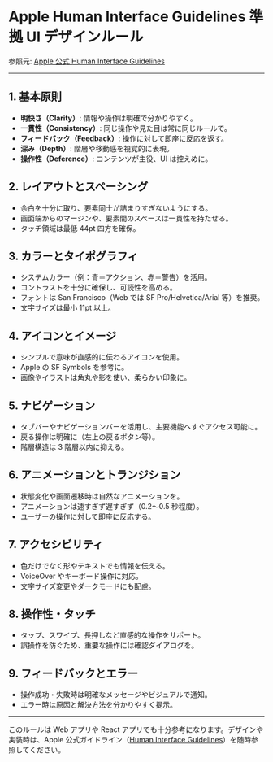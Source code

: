 # Apple Human Interface Guidelines 準拠 UI デザインルール

参照元: [Apple 公式 Human Interface Guidelines](https://developer.apple.com/jp/design/human-interface-guidelines/)

---

## 1. 基本原則

- **明快さ（Clarity）**: 情報や操作は明確で分かりやすく。
- **一貫性（Consistency）**: 同じ操作や見た目は常に同じルールで。
- **フィードバック（Feedback）**: 操作に対して即座に反応を返す。
- **深み（Depth）**: 階層や移動感を視覚的に表現。
- **操作性（Deference）**: コンテンツが主役、UI は控えめに。

## 2. レイアウトとスペーシング

- 余白を十分に取り、要素同士が詰まりすぎないようにする。
- 画面端からのマージンや、要素間のスペースは一貫性を持たせる。
- タッチ領域は最低 44pt 四方を確保。

## 3. カラーとタイポグラフィ

- システムカラー（例：青＝アクション、赤＝警告）を活用。
- コントラストを十分に確保し、可読性を高める。
- フォントは San Francisco（Web では SF Pro/Helvetica/Arial 等）を推奨。
- 文字サイズは最小 11pt 以上。

## 4. アイコンとイメージ

- シンプルで意味が直感的に伝わるアイコンを使用。
- Apple の SF Symbols を参考に。
- 画像やイラストは角丸や影を使い、柔らかい印象に。

## 5. ナビゲーション

- タブバーやナビゲーションバーを活用し、主要機能へすぐアクセス可能に。
- 戻る操作は明確に（左上の戻るボタン等）。
- 階層構造は 3 階層以内に抑える。

## 6. アニメーションとトランジション

- 状態変化や画面遷移時は自然なアニメーションを。
- アニメーションは速すぎず遅すぎず（0.2〜0.5 秒程度）。
- ユーザーの操作に対して即座に反応する。

## 7. アクセシビリティ

- 色だけでなく形やテキストでも情報を伝える。
- VoiceOver やキーボード操作に対応。
- 文字サイズ変更やダークモードにも配慮。

## 8. 操作性・タッチ

- タップ、スワイプ、長押しなど直感的な操作をサポート。
- 誤操作を防ぐため、重要な操作には確認ダイアログを。

## 9. フィードバックとエラー

- 操作成功・失敗時は明確なメッセージやビジュアルで通知。
- エラー時は原因と解決方法を分かりやすく提示。

---

このルールは Web アプリや React アプリでも十分参考になります。デザインや実装時は、Apple 公式ガイドライン（[Human Interface Guidelines](https://developer.apple.com/jp/design/human-interface-guidelines/)）を随時参照してください。

